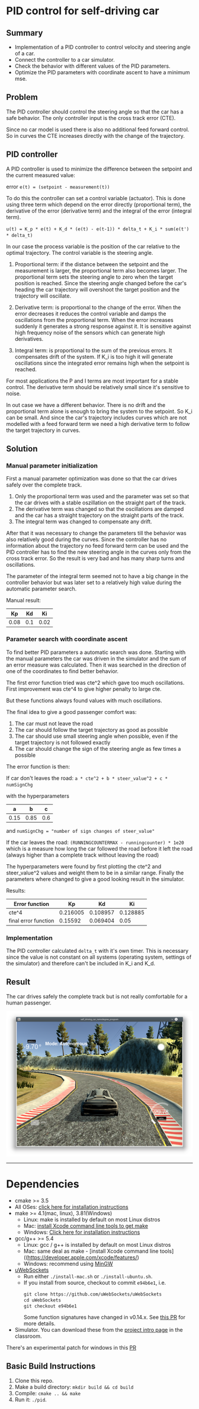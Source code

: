 # PID control for self-driving car

## Summary

- Implementation of a PID controller to control velocity and steering angle of a car.
- Connect the controller to a car simulator.
- Check the behavior with different values of the PID parameters.
- Optimize the PID parameters with coordinate ascent to have a minimum mse.

## Problem

The PID controller should control the steering angle so that the car has a safe behavior. The only controller input is the cross track error (CTE).

Since no car model is used there is also no additional feed forward control. So in curves the CTE increases directly with the change of the trajectory.

## PID controller

A PID controller is used to minimize the difference between the setpoint and the current measured value:

error `e(t) = (setpoint - measurement(t))`

To do this the controller can set a control variable (actuator). This is done using three term which depend on the error directly (proportional term), the derivative of the error (derivative term) and the integral of the error (integral term).

`u(t) = K_p * e(t) + K_d * (e(t) - e(t-1)) * delta_t + K_i * sum(e(t') * delta_t)`

In our case the process variable is the position of the car relative to the optimal trajectory. The control variable is the steering angle.

1) Proportional term: if the distance between the setpoint and the measurement is larger, the proportional term also becomes larger. The proportional term sets the steering angle to zero when the target position is reached. Since the steering angle changed before the car's heading the car trajectory will overshoot the target position and the trajectory will oscillate.

2) Derivative term: is proportional to the change of the error. When the error decreases it reduces the control variable and damps the oscillations from the proportional term. When the error increases suddenly it generates a strong response against it. It is sensitive against high frequency noise of the sensors which can generate high derivatives.

3) Integral term: is proportional to the sum of the previous errors. It compensates drift of the system. If K_i is too high it will generate oscillations since the integrated error remains high when the setpoint is reached.

For most applications the P and I terms are most important for a stable control. The derivative term should be relatively small since it's sensitive to noise.

In out case we have a different behavior. There is no drift and the proportional term alone is enough to bring the system to the setpoint. So K_i can be small.
And since the car's trajectory includes curves which are not modelled with a feed forward term we need a high derivative term to follow the target trajectory in curves.

## Solution

### Manual parameter initialization

First a manual parameter optimization was done so that the car drives safely over the complete track.

1) Only the proportional term was used and the parameter was set so that the car drives with a stable oszillation on the straight part of the track.
2) The derivative term was changed so that the oscillations are damped and the car has a straight trajectory on the straight parts of the track.
3) The integral term was changed to compensate any drift.

After that it was necessary to change the parameters till the behavior was also relatively good during the curves. Since the controller has no information about the trajectory no feed forward term can be used and the PID controller has to find the new steering angle in the curves only from the cross track error. So the result is very bad and has many sharp turns and oscillations.

The parameter of the integral term seemed not to have a big change in the controller behavior but was later set to a relatively high value during the automatic parameter search.

Manual result:

Kp | Kd | Ki
---|----|---
0.08 | 0.1 | 0.02

### Parameter search with coordinate ascent

To find better PID parameters a automatic search was done.
Starting with the manual parameters the car was driven in the simulator and the sum of an error measure was calculated. Then it was searched in the direction of one of the coordinates to find better behavior.

The first error function tried was cte^2 which gave too much oscillations. First improvement was cte^4 to give higher penalty to large cte.

But these functions always found values with much oscillations.

The final idea to give a good passenger comfort was:
1) The car must not leave the road
2) The car should follow the target trajectory as good as possible 
3) The car should use small steering angle when possible, even if the target trajectory is not followed exactly
4) The car should change the sign of the steering angle as few times a possible

The error function is then:

If car don't leaves the road:
`a * cte^2 + b * steer_value^2 + c * numSignChg`

with the hyperparameters

 a   | b    | c
-----|------|-----
0.15 | 0.85 | 0.6

and `numSignChg = "number of sign changes of steer_value"`

If the car leaves the road:
`(RUNNINGCOUNTERMAX - runningcounter) * 1e20` which is a measure how long the car followed the road before it left the road (always higher than a complete track without leaving the road)

The hyperparameters were found by first plotting the cte^2 and steer_value^2 values and weight them to be in a similar range. Finally the parameters where changed to give a good looking result in the simulator.

Results:

Error function | Kp | Kd | Ki
---------------|---|----|---
cte^4| 0.216005 | 0.108957 | 0.128885
final error function | 0.15592 | 0.069404 | 0.05

### Implementation

The PID controller calculated `delta_t` with it's own timer. This is necessary since the value is not constant on all systems (operating system, settings of the simulator) and therefore can't be included in K_i and K_d.

## Result

The car drives safely the complete track but is not really comfortable for a human passenger.

![](docu/simulator.png)

---

# Dependencies

* cmake >= 3.5
 * All OSes: [click here for installation instructions](https://cmake.org/install/)
* make >= 4.1(mac, linux), 3.81(Windows)
  * Linux: make is installed by default on most Linux distros
  * Mac: [install Xcode command line tools to get make](https://developer.apple.com/xcode/features/)
  * Windows: [Click here for installation instructions](http://gnuwin32.sourceforge.net/packages/make.htm)
* gcc/g++ >= 5.4
  * Linux: gcc / g++ is installed by default on most Linux distros
  * Mac: same deal as make - [install Xcode command line tools]((https://developer.apple.com/xcode/features/)
  * Windows: recommend using [MinGW](http://www.mingw.org/)
* [uWebSockets](https://github.com/uWebSockets/uWebSockets)
  * Run either `./install-mac.sh` or `./install-ubuntu.sh`.
  * If you install from source, checkout to commit `e94b6e1`, i.e.
    ```
    git clone https://github.com/uWebSockets/uWebSockets 
    cd uWebSockets
    git checkout e94b6e1
    ```
    Some function signatures have changed in v0.14.x. See [this PR](https://github.com/udacity/CarND-MPC-Project/pull/3) for more details.
* Simulator. You can download these from the [project intro page](https://github.com/udacity/self-driving-car-sim/releases) in the classroom.

There's an experimental patch for windows in this [PR](https://github.com/udacity/CarND-PID-Control-Project/pull/3)

## Basic Build Instructions

1. Clone this repo.
2. Make a build directory: `mkdir build && cd build`
3. Compile: `cmake .. && make`
4. Run it: `./pid`. 
